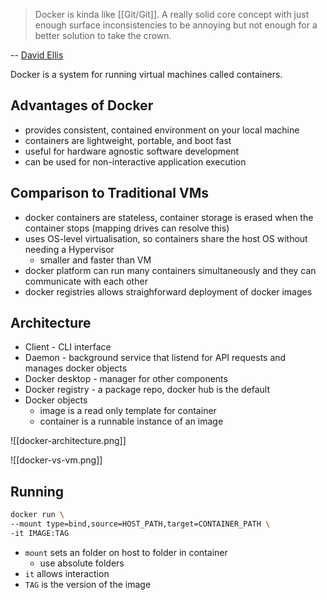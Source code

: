 > Docker is kinda like [[Git/Git]]. A really solid core concept with just enough surface inconsistencies to be annoying but not enough for a better solution to take the crown.

-- [David Ellis](https://techhub.social/@ISV_Damocles/111868958232964170)

Docker is a system for running virtual machines called containers.

## Advantages of Docker

- provides consistent, contained environment on your local machine
- containers are lightweight, portable, and boot fast
- useful for hardware agnostic software development
- can be used for non-interactive application execution

## Comparison to Traditional VMs

- docker containers are stateless, container storage is erased when the container stops (mapping drives can resolve this)
- uses OS-level virtualisation, so containers share the host OS without needing a Hypervisor
  - smaller and faster than VM
- docker platform can run many containers simultaneously and they can communicate with each other
- docker registries allows straighforward deployment of docker images

## Architecture

- Client - CLI interface
- Daemon - background service that listend for API requests and manages docker objects
- Docker desktop - manager for other components
- Docker registry - a package repo, docker hub is the default
- Docker objects
  - image is a read only template for container
  - container is a runnable instance of an image

![[docker-architecture.png]]

![[docker-vs-vm.png]]

## Running

```bash
docker run \
--mount type=bind,source=HOST_PATH,target=CONTAINER_PATH \
-it IMAGE:TAG
```

- `mount` sets an folder on host to folder in container
  - use absolute folders
- `it` allows interaction
- `TAG` is the version of the image
